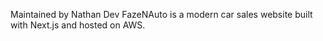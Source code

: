 Maintained by Nathan Dev
FazeNAuto is a modern car sales website built with Next.js and hosted on AWS.


